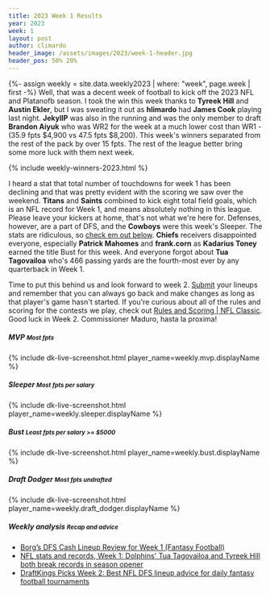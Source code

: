 ```yaml
---
title: 2023 Week 1 Results
year: 2023
week: 1
layout: post
author: climardo
header_image: /assets/images/2023/week-1-header.jpg
header_pos: 50% 20%
---
```


{%- assign weekly = site.data.weekly2023 | where: "week", page.week | first -%}
Well, that was a decent week of football to kick off the 2023 NFL and Platanofb season. I took the win this week thanks to **Tyreek Hill** and **Austin Ekler**, but I was sweating it out as **hlimardo** had **James Cook** playing last night. **JekyllP** was also in the running and was the only member to draft **Brandon Aiyuk** who was WR2 for the week at a much lower cost than WR1 - (35.9 fpts $4,900 vs 47.5 fpts $8,200). This week's winners separated from the rest of the pack by over 15 fpts. The rest of the league better bring some more luck with them next week. 

{% include weekly-winners-2023.html %}

I heard a stat that total number of touchdowns for week 1 has been declining and that was pretty evident with the scoring we saw over the weekend. **Titans** and **Saints** combined to kick eight total field goals, which is an NFL record for Week 1, and means absolutely nothing in this league. Please leave your kickers at home, that's not what we're here for. Defenses, however, are a part of DFS, and the **Cowboys** were this week's Sleeper. The stats are ridiculous, so [check em out below](#sleeper-most-fpts-per-salary). **Chiefs** receivers disappointed everyone, especially **Patrick Mahomes** and **frank.corn** as **Kadarius Toney** earned the title Bust for this week. And everyone forgot about **Tua Tagovailoa** who's 466 passing yards are the fourth-most ever by any quarterback in Week 1.

Time to put this behind us and look forward to week 2. [Submit](/submit) your lineups and remember that you can always go back and make changes as long as that player's game hasn't started. If you're curious about all of the rules and scoring for the contests we play, check out [Rules and Scoring \| NFL Classic](https://www.draftkings.com/help/rules/1/1). Good luck in Week 2. Commissioner Maduro, hasta la proxima!

##### MVP <small class="text-muted">Most fpts</small>
{% include dk-live-screenshot.html player_name=weekly.mvp.displayName %}

##### Sleeper <small class="text-muted">Most fpts per salary</small>
{% include dk-live-screenshot.html player_name=weekly.sleeper.displayName %}

##### Bust <small class="text-muted">Least fpts per salary >= $5000</small>
{% include dk-live-screenshot.html player_name=weekly.bust.displayName %}

##### Draft Dodger <small class="text-muted">Most fpts undrafted</small>
{% include dk-live-screenshot.html player_name=weekly.draft_dodger.displayName %}

##### Weekly analysis <small class="text-muted">Recap and advice</small>
- [Borg’s DFS Cash Lineup Review for Week 1 (Fantasy Football)](https://www.thefantasyfootballers.com/dfs/borgs-dfs-cash-lineup-review-for-week-1-fantasy-football-2/)
- [NFL stats and records, Week 1: Dolphins' Tua Tagovailoa and Tyreek Hill both break records in season opener](https://www.nfl.com/news/nfl-stats-and-records-week-1-dolphins-tua-tagovailoa-and-tyreek-hill-both-break-)
- [DraftKings Picks Week 2: Best NFL DFS lineup advice for daily fantasy football tournaments](https://www.sportingnews.com/us/fantasy/news/draftkings-picks-week-2-nfl-dfs-lineup-advice-daily-fantasy/6c39ec5371fb92b56c1493a1)
